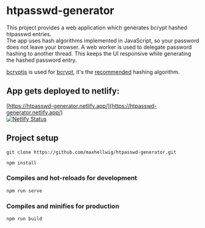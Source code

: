 # htpasswd-generator

This project provides a web application which generates bcrypt hashed htpasswd entries.  
The app uses hash algorithms implemented in JavaScript, so your password does not leave your browser.
A web worker is used to delegate password hashing to another thread. This keeps the UI responsive while generating the hashed password entry.

[bcryptjs](https://github.com/dcodeIO/bcrypt.js/) is used for [bcrypt](https://en.wikipedia.org/wiki/Bcrypt), it's the [recommended](https://httpd.apache.org/docs/2.4/programs/htpasswd.html) hashing algorithm.

## App gets deployed to netlify:
[https://htpasswd-generator.netlify.app/](https://htpasswd-generator.netlify.app/)  
[![Netlify Status](https://api.netlify.com/api/v1/badges/402b6d07-1479-45f1-b571-528198eeadda/deploy-status)](https://app.netlify.com/sites/htpasswd-generator/deploys)

## Project setup

```
git clone https://github.com/maxhellwig/htpasswd-generator.git
```

```
npm install
```

### Compiles and hot-reloads for development

```
npm run serve
```

### Compiles and minifies for production

```
npm run build
```
